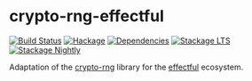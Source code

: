# crypto-rng-effectful

[![Build Status](https://github.com/haskell-effectful/crypto-rng-effectful/workflows/Haskell-CI/badge.svg?branch=master)](https://github.com/haskell-effectful/crypto-rng-effectful/actions?query=branch%3Amaster)
[![Hackage](https://img.shields.io/hackage/v/crypto-rng-effectful.svg)](https://hackage.haskell.org/package/crypto-rng-effectful)
[![Dependencies](https://img.shields.io/hackage-deps/v/crypto-rng-effectful.svg)](https://packdeps.haskellers.com/feed?needle=andrzej@rybczak.net)
[![Stackage LTS](https://www.stackage.org/package/crypto-rng-effectful/badge/lts)](https://www.stackage.org/lts/package/resource-teffectful)
[![Stackage Nightly](https://www.stackage.org/package/crypto-rng-effectful/badge/nightly)](https://www.stackage.org/nightly/package/crypto-rng-effectful)

Adaptation of the [crypto-rng](https://hackage.haskell.org/package/crypto-rng) library for the [effectful](https://hackage.haskell.org/package/effectful) ecosystem.

